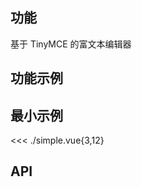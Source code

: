 ## 功能

基于 TinyMCE 的富文本编辑器

## 功能示例

<Example />

## 最小示例

<<< ./simple.vue{3,12}

## API

<Usage />

<script setup>
import Example from "@/components/tinymce/docs/example.vue";
import Usage from "@/components/tinymce/docs/usage.vue";
</script>